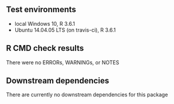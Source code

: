 ## Test environments
* local Windows 10, R 3.6.1
* Ubuntu 14.04.05 LTS (on travis-ci), R 3.6.1

## R CMD check results
There were no ERRORs, WARNINGs, or NOTES

## Downstream dependencies
There are currently no downstream dependencies for this package
